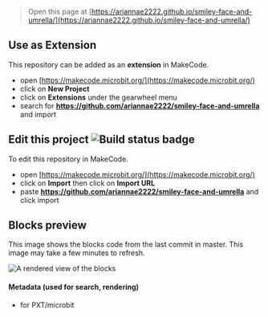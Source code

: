 
> Open this page at [https://ariannae2222.github.io/smiley-face-and-umrella/](https://ariannae2222.github.io/smiley-face-and-umrella/)

## Use as Extension

This repository can be added as an **extension** in MakeCode.

* open [https://makecode.microbit.org/](https://makecode.microbit.org/)
* click on **New Project**
* click on **Extensions** under the gearwheel menu
* search for **https://github.com/ariannae2222/smiley-face-and-umrella** and import

## Edit this project ![Build status badge](https://github.com/ariannae2222/smiley-face-and-umrella/workflows/MakeCode/badge.svg)

To edit this repository in MakeCode.

* open [https://makecode.microbit.org/](https://makecode.microbit.org/)
* click on **Import** then click on **Import URL**
* paste **https://github.com/ariannae2222/smiley-face-and-umrella** and click import

## Blocks preview

This image shows the blocks code from the last commit in master.
This image may take a few minutes to refresh.

![A rendered view of the blocks](https://github.com/ariannae2222/smiley-face-and-umrella/raw/master/.github/makecode/blocks.png)

#### Metadata (used for search, rendering)

* for PXT/microbit
<script src="https://makecode.com/gh-pages-embed.js"></script><script>makeCodeRender("{{ site.makecode.home_url }}", "{{ site.github.owner_name }}/{{ site.github.repository_name }}");</script>
